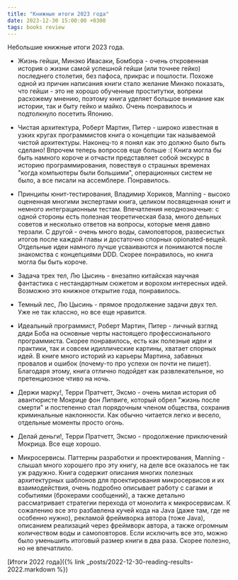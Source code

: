 ```yaml
---
title: "Книжные итоги 2023 года"
date: 2023-12-30 15:00:00 +0300
tags: books review
---
```

Небольшие книжные итоги 2023 года.
<!--more-->

* Жизнь гейши, Минэко Ивасаки, Бомбора - очень откровенная история о жизни самой успешной гейши (или точнее гейко) последнего столетия, без пафоса, прикрас и пошлости. Похоже одной из причин написания книги стало желание Минэко показать, что гейши - это не хорошо обученные проститутки, вопреки расхожему мнению, поэтому книга уделяет большое внимание как истории, так и быту гейко и майко. Очень понравилось и подтолкнуло посетить Японию.

* Чистая архитектура, Роберт Мартин, Питер - широко известная в узких кругах программистов книга о концепции так называемой чистой архитектуры. Наконец-то я понял как это должно было быть сделано! Впрочем теперь вопросов еще больше :( Книга могла бы быть намного короче и отчасти представляет собой экскурс в историю программирования, повествуя о страшных временах "когда компьютеры были большими", операционных систем не было, а все писали на ассемблере. Понравилось.

* Принципы юнит-тестирования, Владимир Хориков, Manning - высоко оцененная многими экспертами книга, целиком посвященная юнит и немного интеграционным тестам. Впечатления неоднозначные: с одной стороны есть полезная теоретическая база, много дельных советов и несколько ответов на вопросы, которые меня давно терзали. С другой - очень много воды, самоповторов, развесистых итогов после каждой главы и достаточно спорных opionated-вещей. Отдельные идеи намного лучше усваиваются и понимаются после знакомства с концепциями DDD. Скорее понравилось, но книга могла бы быть короче.

* Задача трех тел, Лю Цысинь - внезапно китайская научная фантастика с нестандартным сюжетом и ворохом интересных идей. Возможно это книжное открытие года, понравилось.

* Темный лес, Лю Цысинь - прямое продолжение задачи двух тел. Уже не так классно, но все еще нравится.

* Идеальный программист, Роберт Мартин, Питер - личный взгляд дяди Боба на основные черты настоящего профессионального программиста. Скорее понравилось, есть как полезные идеи и практики, так и совсем идиллические картины, хватает спорных идей. В книге много историй из карьеры Мартина, забавных провалов и ошибок (почему-то про успехи он почти не пишет). Благодаря этому, книга отлично подойдет как развлекательное, но претенциозное чтиво на ночь.

* Держи марку!, Терри Пратчетт, Эксмо - очень милая история об авантюристе Мокрице фон Липвиге, который обрел "жизнь после смерти" и постепенно стал порядочным членом общества, сохранив криминальные наклонности. Как обычно читается легко и весело, отдельные моменты просто огонь.

* Делай деньги!, Терри Пратчетт, Эксмо - продолжение приключений Мокрица. Все еще хорошо.

* Микросервисы. Паттерны разработки и проектирования, Manning - слышал много хорошего про эту книгу, на деле все оказалось не так уж радужно. Книга содержит описания многих полезных архитектурных шаблонов для проектирования микросервисов и их взаимодействия, очень подробно описывает работу с сагами и событиями (брокерами сообщений), а также детально рассматривает стратегии перехода от монолита к микросервисам. К сожалению все это разбавлена кучей кода на Java (даже там, где не особенно нужно), рекламой фреймворка автора (тоже Java), описанием реализаций через фреймворк автора, а также огромным количеством воды и самоповторов. Если исключить все это, можно было уменьшить итоговый размер книги в два раза. Скорее полезно, но не впечатлило.

[Итоги 2022 года]({% link _posts/2022-12-30-reading-results-2022.markdown %})
